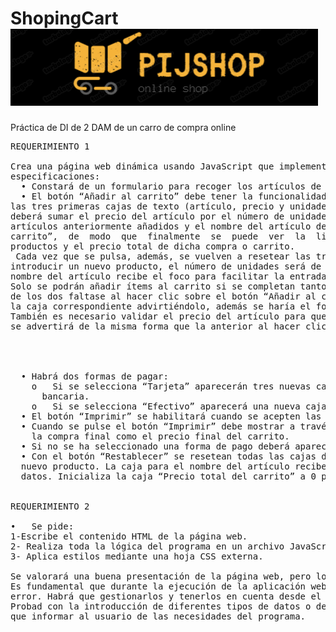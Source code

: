 # ShopingCart <img src="img/logo.PNG" alt="logo" title="logo" />
Práctica de DI de 2 DAM de un carro de compra online

<pre>
REQUERIMIENTO 1

Crea una página web dinámica usando JavaScript que implemente las siguientes 
especificaciones:
  •	Constará de un formulario para recoger los artículos de un carrito de compra.
  •	El botón “Añadir al carrito” debe tener la funcionalidad siguiente: cuando el usuario rellene 
las tres primeras cajas de texto (artículo, precio y unidades) y haga clic sobre dicho botón, 
deberá sumar el precio del artículo por el número de unidades al “Precio total carrito” de los 
artículos anteriormente añadidos y el nombre del artículo deberá añadirse a “Artículos en el 
carrito”,  de  modo  que  finalmente  se  puede  ver  la  lista  total  de  la  compra  con  todos  los 
productos y el precio total de dicha compra o carrito. 
 Cada vez que se pulsa, además, se vuelven a resetear las tres primeras cajas para poder 
introducir un nuevo producto, el número de unidades será de 1 por defecto. La caja para el 
nombre del artículo recibe el foco para facilitar la entrada de datos.
Solo se podrán añadir ítems al carrito si se completan tanto el artículo como su precio. Si alguno 
de los dos faltase al hacer clic sobre el botón “Añadir al carrito”, se mostraría un texto al lado de 
la caja correspondiente advirtiéndolo, además se haría el foco de nuevo en la caja.
También es necesario validar el precio del artículo para que solo acepte datos numéricos, sino 
se advertirá de la misma forma que la anterior al hacer clic en el botón “Añadir al carrito”.




  •	Habrá dos formas de pagar:
    o	Si se selecciona “Tarjeta” aparecerán tres nuevas cajas de texto para introducir los datos de la tarjeta 
      bancaria. 
    o	Si se selecciona “Efectivo” aparecerá una nueva caja de texto con el importe total del carrito.
  •	El botón “Imprimir” se habilitará cuando se acepten las condiciones de compra.
  •	Cuando se pulse el botón “Imprimir” debe mostrar a través de una ventana, tanto la lista de 
    la compra final como el precio final del carrito.
  •	Si no se ha seleccionado una forma de pago deberá aparecer el mensaje “Seleccione una forma de pago”.
  •	Con el botón “Restablecer” se resetean todas las cajas de texto para poder introducir un 
  nuevo producto. La caja para el nombre del artículo recibe el foco para facilitar la entrada de 
  datos. Inicializa la caja “Precio total del carrito” a 0 para facilitar las operaciones aritméticas.
  

REQUERIMIENTO 2

•	Se pide: 
1-Escribe el contenido HTML de la página web. 
2- Realiza toda la lógica del programa en un archivo JavaScript externo. 
3- Aplica estilos mediante una hoja CSS externa. 

Se valorará una buena presentación de la página web, pero lo importante es la parte funcional de JavaScript. 
Es fundamental que durante la ejecución de la aplicación web no se produzcan excepciones ni ningún tipo de 
error. Habrá que gestionarlos y tenerlos en cuenta desde el código.
Probad con la introducción de diferentes tipos de datos o dejando las cajas vacías.  En todo momento habrá
que informar al usuario de las necesidades del programa.

</pre>
